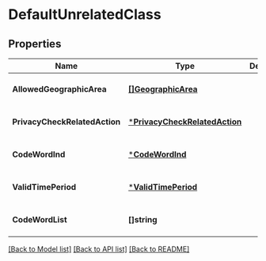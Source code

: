 # DefaultUnrelatedClass

## Properties
Name | Type | Description | Notes
------------ | ------------- | ------------- | -------------
**AllowedGeographicArea** | [**[]GeographicArea**](GeographicArea.md) |  | [optional] [default to null]
**PrivacyCheckRelatedAction** | [***PrivacyCheckRelatedAction**](PrivacyCheckRelatedAction.md) |  | [optional] [default to null]
**CodeWordInd** | [***CodeWordInd**](CodeWordInd.md) |  | [optional] [default to null]
**ValidTimePeriod** | [***ValidTimePeriod**](ValidTimePeriod.md) |  | [optional] [default to null]
**CodeWordList** | **[]string** |  | [optional] [default to null]

[[Back to Model list]](../README.md#documentation-for-models) [[Back to API list]](../README.md#documentation-for-api-endpoints) [[Back to README]](../README.md)

